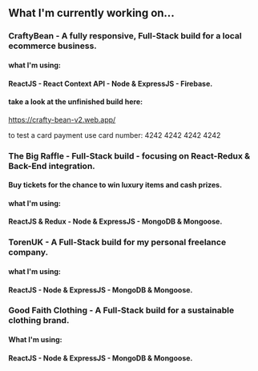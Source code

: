 ## What I'm currently working on... 

### CraftyBean - A fully responsive, Full-Stack build for a local ecommerce business.

#### what I'm using:
#### ReactJS - React Context API - Node & ExpressJS - Firebase.

#### take a look at the unfinished build here:
https://crafty-bean-v2.web.app/

to test a card payment use card number: 4242 4242 4242 4242

### The Big Raffle - Full-Stack build - focusing on React-Redux & Back-End integration.
#### Buy tickets for the chance to win luxury items and cash prizes.

#### what I'm using:
#### ReactJS & Redux - Node & ExpressJS - MongoDB & Mongoose.


### TorenUK - A Full-Stack build for my personal freelance company.

#### what I'm using:
#### ReactJS - Node & ExpressJS - MongoDB & Mongoose. 

### Good Faith Clothing - A Full-Stack build for a sustainable clothing brand.

#### What I'm using:
#### ReactJS - Node & ExpressJS - MongoDB & Mongoose.
